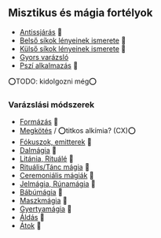 ## Misztikus és mágia fortélyok

<!-- tag: misztikus__fortely -->

- [Antissjárás](fortelyok.misztikus/antissjaras.md) 🔺
- [Belső síkok lényeinek ismerete](fortelyok.misztikus/belso_sikok_lenyeinek_ismerete.md) 🔁
- [Külső síkok lényeinek ismerete](fortelyok.misztikus/kulso_sikok_lenyeinek_ismerete.md) 🔁
- [Gyors varázsló](fortelyok.misztikus/gyors_varazslo.md)
- [Pszí alkalmazás](fortelyok.misztikus/pszi_alkalmazas.md) 🔺

⭕TODO: kidolgozni még⭕

### Varázslási módszerek

- [Formázás](fortelyok.magia.modszerek/formazas.md) 🔺
- [Megkötés](fortelyok.magia.modszerek/megkotes.md) / ⭕titkos alkímia? (CX)⭕
- [Fókuszok, emitterek](fortelyok.magia.modszerek/fokuszok_emitterek.md) 🔺
- [Dalmágia](fortelyok.magia.modszerek/dalmagia.md) 🔺
- [Litánia, Rituálé](fortelyok.magia.modszerek/litania_rituale.md) 🔺
- [Rituális/Tánc mágia](fortelyok.magia.modszerek/ritualis_tanc.md) 🔺
- [Ceremoniális mágiák](fortelyok.magia.modszerek/ceremonialis.md) 🔺
- [Jelmágia, Rúnamágia](fortelyok.magia.modszerek/jelmagia_runamagia.md) 🔺
- [Bábúmágia](fortelyok.magia.modszerek/babumagia.md) 🔺
- [Maszkmágia](fortelyok.magia.modszerek/maszkmagia.md) 🔺
- [Gyertyamágia](fortelyok.magia.modszerek/gyertyamagia.md) 🔺
- [Áldás](fortelyok.magia.modszerek/aldas.md) 🔺
- [Átok](fortelyok.magia.modszerek/atok.md) 🔺
